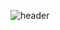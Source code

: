 ![header](https://capsule-render.vercel.app/api?type=Waving&text=Hello+I'm+Eunchong+Kim!+😀&fontSize=50&fontAlign=38&fontAlignY=30&fontColor=FFFFFF&desc=Frontend+Engineer+🤖&descAlign=16&descAlignY=50&animation=fadeIn&height=180)

